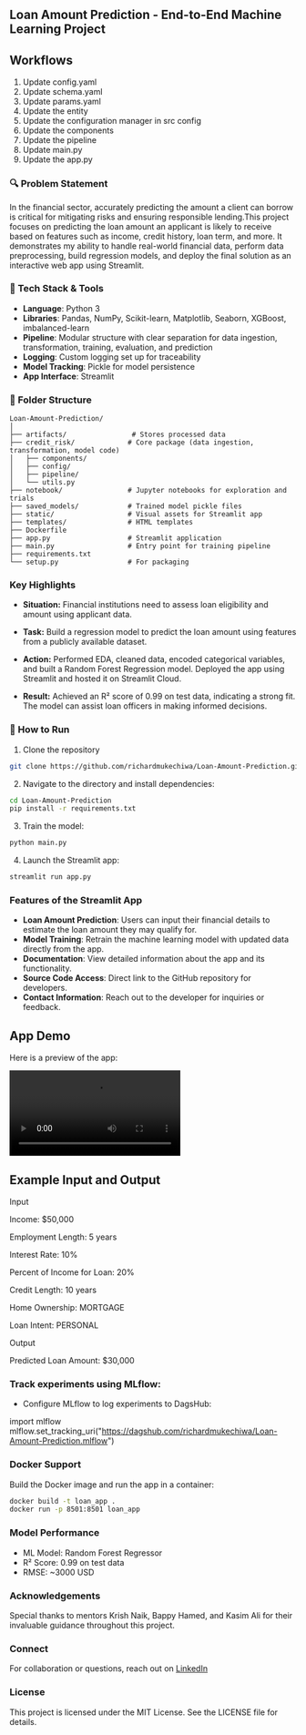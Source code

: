 
## Loan Amount Prediction - End-to-End Machine Learning Project

## Workflows

1. Update config.yaml
2. Update schema.yaml
3. Update params.yaml
4. Update the entity
5. Update the configuration manager in src config
6. Update the components
7. Update the pipeline
8. Update main.py
9. Update the app.py

### 🔍 Problem Statement
In the financial sector, accurately predicting the amount a client can borrow is critical for mitigating risks and ensuring responsible lending.This project focuses on predicting the loan amount an applicant is likely to receive based on features such as income, credit history, loan term, and more. It demonstrates my ability to handle real-world financial data, perform data preprocessing, build regression models, and deploy the final solution as an interactive web app using Streamlit.

### 🧰 Tech Stack & Tools
- **Language**: Python 3
- **Libraries**: Pandas, NumPy, Scikit-learn, Matplotlib, Seaborn, XGBoost, imbalanced-learn
- **Pipeline**: Modular structure with clear separation for data ingestion, transformation, training, evaluation, and prediction
- **Logging**: Custom logging set up for traceability
- **Model Tracking**: Pickle for model persistence
- **App Interface**: Streamlit

### 📁 Folder Structure
```
Loan-Amount-Prediction/
│
├── artifacts/                # Stores processed data
├── credit_risk/             # Core package (data ingestion, transformation, model code)
│   ├── components/
│   ├── config/
│   ├── pipeline/
│   └── utils.py
├── notebook/                # Jupyter notebooks for exploration and trials
├── saved_models/            # Trained model pickle files
├── static/                  # Visual assets for Streamlit app
├── templates/               # HTML templates
├── Dockerfile
├── app.py                   # Streamlit application
├── main.py                  # Entry point for training pipeline
├── requirements.txt
└── setup.py                 # For packaging
```

### Key Highlights 

- __Situation:__ Financial institutions need to assess loan eligibility and amount using applicant data.

- __Task:__ Build a regression model to predict the loan amount using features from a publicly available dataset.

- __Action:__ Performed EDA, cleaned data, encoded categorical variables, and built a Random Forest Regression model. Deployed the app using Streamlit and hosted it on Streamlit Cloud.

- __Result:__ Achieved an R² score of 0.99 on test data, indicating a strong fit. The model can assist loan officers in making informed decisions.

### 🚀 How to Run
1. Clone the repository
```bash
git clone https://github.com/richardmukechiwa/Loan-Amount-Prediction.git
```
2. Navigate to the directory and install dependencies:
```bash
cd Loan-Amount-Prediction
pip install -r requirements.txt
```
3. Train the model:
```bash
python main.py
```
4. Launch the Streamlit app:
```bash
streamlit run app.py
```

### Features of the Streamlit App

- **Loan Amount Prediction**: Users can input their financial details to estimate the loan amount they may qualify for.
- **Model Training**: Retrain the machine learning model with updated data directly from the app.
- **Documentation**: View detailed information about the app and its functionality.
- **Source Code Access**: Direct link to the GitHub repository for developers.
- **Contact Information**: Reach out to the developer for inquiries or feedback.

##  App Demo
Here is a preview of the app:

![Loan Prediction Demo](https://github.com/richardmukechiwa/Datasets/raw/refs/heads/main/Loan-App.mp4)

## Example Input and Output

Input

Income: $50,000

Employment Length: 5 years

Interest Rate: 10%

Percent of Income for Loan: 20%

Credit Length: 10 years

Home Ownership: MORTGAGE

Loan Intent: PERSONAL

Output

Predicted Loan Amount: $30,000



### Track experiments using MLflow:
   - Configure MLflow to log experiments to DagsHub:

import mlflow
mlflow.set_tracking_uri("https://dagshub.com/richardmukechiwa/Loan-Amount-Prediction.mlflow") 


### Docker Support
Build the Docker image and run the app in a container:
```bash
docker build -t loan_app .
docker run -p 8501:8501 loan_app
```

### Model Performance
- ML Model: Random Forest Regressor
- R² Score: 0.99 on test data
- RMSE: ~3000 USD

###  Acknowledgements
Special thanks to mentors Krish Naik, Bappy Hamed, and Kasim Ali for their invaluable guidance throughout this project.

###  Connect
For collaboration or questions, reach out on [LinkedIn](https://www.linkedin.com/in/richardmukechiwa/)


### License
This project is licensed under the MIT License. See the LICENSE file for details.

